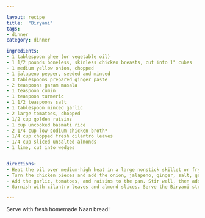 ```yaml
---

layout: recipe
title:  "Biryani"
tags: 
- dinner
category: dinner

ingredients:
- 1 tablespoon ghee (or vegetable oil)
- 1 1/2 pounds boneless, skinless chicken breasts, cut into 1" cubes
- 1 medium yellow onion, chopped
- 1 jalapeno pepper, seeded and minced
- 3 tablespoons prepared ginger paste
- 2 teaspoons garam masala
- 1 teaspoon cumin
- 1 teaspoon turmeric
- 1 1/2 teaspoons salt
- 1 tablespoon minced garlic
- 2 large tomatoes, chopped
- 1/2 cup golden raisins
- 1 cup uncooked basmati rice
- 2 1/4 cup low-sodium chicken broth*
- 1/4 cup chopped fresh cilantro leaves
- 1/4 cup sliced unsalted almonds
- 1 lime, cut into wedges


directions:
- Heat the oil over medium-high heat in a large nonstick skillet or frying pan. Once the oil is shimmering, add the chicken pieces and let them cook, undisturbed, for 3-5 minutes until golden brown.
- Turn the chicken pieces and add the onion, jalapeno, ginger, salt, garam masala, cumin, turmeric, and salt. Saute for 3 minutes, or until the onions have softened.
- Add the garlic, tomatoes, and raisins to the pan. Stir well, then add the rice and broth. Allow the liquid to come to a boil, then cover the pan and turn the heat down to medium-low. Let the rice steam for 15 minutes. Turn off the heat and fluff the rice with a fork. Re-cover the pan, and allow the rice to continue to steam for another 10 minutes.
- Garnish with cilantro leaves and almond slices. Serve the Biryani straight out of the pan, accompanied by lime wedges for squeezing.

---
```


Serve with fresh homemade Naan bread!